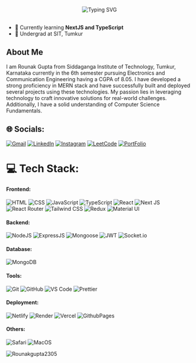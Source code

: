 <br>

<div align="center" width="100%">
<img src="https://readme-typing-svg.demolab.com/?font=Fira+Code&size=35&pause=1000&center=true&vCenter=true&random=false&width=435&height=60&lines=Hi%2C+I%27m+Rounak" alt="Typing SVG" />
</div>

<br>

- 🌱 Currently learning **NextJS and TypeScript**
- 🏫 Undergrad at SIT, Tumkur


## About Me
I am Rounak Gupta from Siddaganga Institute of Technology, Tumkur, Karnataka currently in the 6th semester pursuing Electronics and Communication Engineering having a CGPA of 8.05. 
I have developed a strong proficiency in MERN stack and have successfully built and deployed several projects using these technologies. My passion lies in leveraging technology to craft innovative solutions for real-world challenges. 
Additionally, I have a solid understanding of Computer Science Fundamentals.

## 🌐 Socials:
[![Gmail](https://img.shields.io/badge/Gmail-D14836?logo=gmail&logoColor=white)](mailto:1si21ec080@gmail.com)
[![LinkedIn](https://img.shields.io/badge/LinkedIn-0077B5?logo=linkedin&logoColor=white)](https://www.linkedin.com/in/rounak-gupta-416616229/)
[![Instagram](https://img.shields.io/badge/Instagram-%23E4405F.svg?logo=Instagram&logoColor=white)](https://www.instagram.com/rounak___gupta/)
[![LeetCode](https://img.shields.io/badge/-LeetCode-ff8c00?style=flat&labelColor=ff8c00&logo=LeetCode&logoColor=white)](https://leetcode.com/u/Rounakgupta2305/)
[![PortFolio](https://img.shields.io/badge/Portfolio-7C2327)](https://my-portfolio-phi-ruby-55.vercel.app/)
# 💻 Tech Stack:

#### Frontend:
![HTML](https://img.shields.io/badge/HTML5-E34F26?style=for-the-badge&logo=html5&logoColor=white)
![CSS](https://img.shields.io/badge/CSS3-1572B6?style=for-the-badge&logo=html5&logoColor=white)
![JavaScript](https://img.shields.io/badge/JavaScript-323330?style=for-the-badge&logo=javascript&logoColor=F7DF1E)
![TypeScript](https://img.shields.io/badge/TypeScript-007ACC?style=for-the-badge&logo=typescript&logoColor=white)
![React](https://img.shields.io/badge/React-20232A?style=for-the-badge&logo=react&logoColor=61DAFB)
![Next JS](https://img.shields.io/badge/next.js-000000?style=for-the-badge&&logo=nextdotjs&logoColor=white)
![React Router](https://img.shields.io/badge/React_Router-CA4245?style=for-the-badge&logo=react-router&logoColor=white)
![Tailwind CSS](https://img.shields.io/badge/Tailwind_CSS-38B2AC?style=for-the-badge&logo=tailwind-css&logoColor=white)
![Redux](https://img.shields.io/badge/Redux-593D88?style=for-the-badge&logo=redux&logoColor=white)
![Material UI](https://img.shields.io/badge/Material%20UI-007FFF?style=for-the-badge&logo=mui&logoColor=white)

#### Backend:
![NodeJS](https://img.shields.io/badge/Node.js-43853D?style=for-the-badge&logo=node.js&logoColor=white)
![ExpressJS](https://img.shields.io/badge/Express.js-404D59?style=for-the-badge)
![Mongoose](https://img.shields.io/badge/Mongoose-880000?style=for-the-badge&logo=mongoose&logoColor=white)
![JWT](https://img.shields.io/badge/json%20web%20tokens-323330?style=for-the-badge&logo=json-web-tokens&logoColor=pink)
![Socket.io](https://img.shields.io/badge/socket.io-323330?style=for-the-badge&logo=socket.io&logoColor=white)

#### Database:
![MongoDB](https://img.shields.io/badge/MongoDB-4EA94B?style=for-the-badge&logo=mongodb&logoColor=white)


#### Tools:
![Git](https://img.shields.io/badge/GIT-E44C30?style=for-the-badge&logo=git&logoColor=white)
![GitHub](https://img.shields.io/badge/GitHub-100000?style=for-the-badge&logo=github&logoColor=white)
![VS Code](https://img.shields.io/badge/Visual_Studio_Code-0078D4?style=for-the-badge&logo=visual%20studio%20code&logoColor=white)
![Prettier](https://img.shields.io/badge/prettier-1A2C34?style=for-the-badge&logo=prettier&logoColor=F7BA3E)

#### Deployment:
![Netlify](https://img.shields.io/badge/Netlify-00C7B7?style=for-the-badge&logo=netlify&logoColor=white)
![Render](https://img.shields.io/badge/Render-052c87?style=for-the-badge&logo=render&logoColor=white)
![Vercel](https://img.shields.io/badge/Vercel-000000?style=for-the-badge&logo=vercel&logoColor=white)
![GithubPages](https://img.shields.io/badge/GitHub%20Pages-222222?style=for-the-badge&logo=GitHub%20Pages&logoColor=white)

#### Others:
![Safari](https://img.shields.io/badge/Safari-000000?style=flat&logo=Safari&logoColor=white)
![MacOS](https://shields.io/badge/MacOS--9cf?logo=Apple&style=social)
<p><img align="center" src="https://github-readme-stats.vercel.app/api/top-langs?username=Rounakgupta2305&show_icons=true&locale=en&layout=compact&theme=tokyonight" alt="Rounakgupta2305" /></p>
